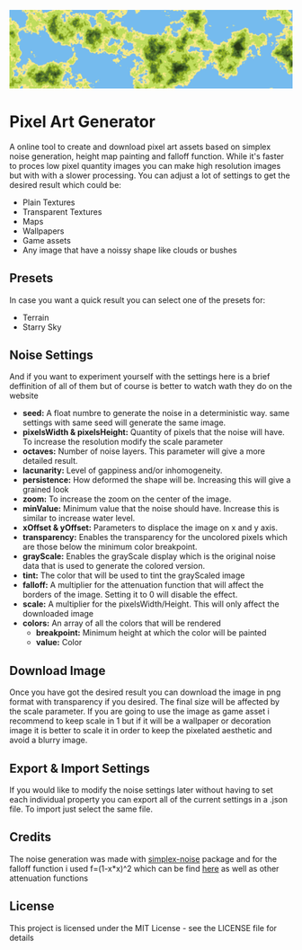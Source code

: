![terrain screenshot](https://github.com/alan-palacios/pixel-art-generator/blob/media/screenshot1.png)

# Pixel Art Generator

A online tool to create and download pixel art assets based on simplex noise generation, height map painting and falloff function. While it's faster to proces low pixel quantity images you can make high resolution images but with with a slower processing.
You can adjust a lot of settings to get the desired result which could be:
- Plain Textures
- Transparent Textures
- Maps
- Wallpapers
- Game assets
- Any image that have a noissy shape like clouds or bushes


## Presets

In case you want a quick result you can select one of the presets for:
- Terrain
- Starry Sky


## Noise Settings

And if you want to experiment yourself with the settings here is a brief deffinition of all of them but of course is better to watch wath they do on the website

  - **seed:** A float numbre to generate the noise in a deterministic way. same settings with same seed will generate the same image.
  - **pixelsWidth & pixelsHeight:** Quantity of pixels that the noise will have. To increase the resolution modify the scale parameter
  - **octaves:** Number of noise layers. This parameter will give a more detailed result.
  - **lacunarity:** Level of gappiness and/or inhomogeneity.
  - **persistence:** How deformed the shape will be. Increasing this will give a grained look
  - **zoom:** To increase the zoom on the center of the image.
  - **minValue:** Minimum value that the noise should have. Increase this is similar to increase water level.
  - **xOffset & yOffset:** Parameters to displace the image on x and y axis.
  - **transparency:** Enables the transparency for the uncolored pixels which are those below the minimum color breakpoint.
  - **grayScale:** Enables the grayScale display which is the original noise data that is used to generate the colored version.
  - **tint:** The color that will be used to tint the grayScaled image
  - **falloff:** A multiplier for the attenuation function that will affect the borders of the image. Setting it to 0 will disable the effect.
  - **scale:** A multiplier for the pixelsWidth/Height. This will only affect the downloaded image
  - **colors:** An array of all the colors that will be rendered
	  - **breakpoint:** Minimum height at which the color will be painted
	  - **value:** Color

## Download Image

Once you have got the desired result you can download the image in png format with transparency if you desired. The final size will be affected by the scale parameter.
If you are going to use the image as game asset i recommend to keep scale in 1 but if it will be a wallpaper or decoration image it is better to scale it in order to keep the pixelated aesthetic and avoid a blurry image.

## Export & Import Settings

If you would like to modify the noise settings later without having to set each individual property you can export all of the current settings in a .json file. To import just select the same file.

## Credits

The noise generation was made with [simplex-noise](https://github.com/jwagner/simplex-noise.js) package and for the falloff function i used f=(1-x*x)^2 which can be find [here](https://briansharpe.wordpress.com/2011/11/14/two-useful-interpolation-functions-for-noise-development/) as well as other attenuation functions  

## License

This project is licensed under the MIT License - see the LICENSE file for details
